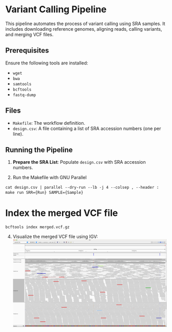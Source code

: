 # Variant Calling Pipeline

This pipeline automates the process of variant calling using SRA samples. It includes downloading reference genomes, aligning reads, calling variants, and merging VCF files.

## Prerequisites
Ensure the following tools are installed:
- `wget`
- `bwa`
- `samtools`
- `bcftools`
- `fastq-dump`

## Files
- `Makefile`: The workflow definition.
- `design.csv`: A file containing a list of SRA accession numbers (one per line).

## Running the Pipeline
1. **Prepare the SRA List**:
   Populate `design.csv` with SRA accession numbers.

2. Run the Makefile with GNU Parallel
```
cat design.csv | parallel --dry-run --lb -j 4 --colsep , --header : make run SRR={Run} SAMPLE={Sample}
```

# Index the merged VCF file
```
bcftools index merged.vcf.gz
```
4. Visualize the merged VCF file using IGV:
![IGV screenshot](./images/1.png)